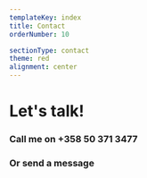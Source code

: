 ```yaml
---
templateKey: index
title: Contact
orderNumber: 10

sectionType: contact
theme: red
alignment: center
---
```

# Let's talk!
### Call me on +358 50 371 3477
### Or send a message
